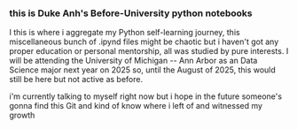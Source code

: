 <h3>this is Duke Anh's Before-University python notebooks</h3>

<p>I this is where i aggregate my Python self-learning journey, this miscellaneous bunch of .ipynd files might be chaotic but i haven't got any proper education or personal mentorship, all was studied by pure interests. I will be attending the University of Michigan -- Ann Arbor as an Data Science major next year on 2025 so, until the August of 2025, this would still be here but not active as before.</p>

<p>i'm currently talking to myself right now but i hope in the future someone's gonna find this Git and kind of know where i left of and witnessed my growth</p>
